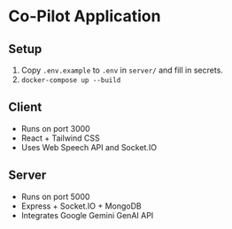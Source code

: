 # Co-Pilot Application

## Setup
1. Copy `.env.example` to `.env` in `server/` and fill in secrets.
2. `docker-compose up --build`

## Client
- Runs on port 3000
- React + Tailwind CSS
- Uses Web Speech API and Socket.IO

## Server
- Runs on port 5000
- Express + Socket.IO + MongoDB
- Integrates Google Gemini GenAI API
